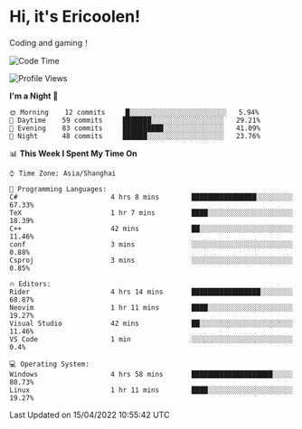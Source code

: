 # Hi, it's Ericoolen!
Coding and gaming！

<!--START_SECTION:waka-->
![Code Time](http://img.shields.io/badge/Code%20Time-206%20hrs%2058%20mins-blue)

![Profile Views](http://img.shields.io/badge/Profile%20Views-1-blue)

**I'm a Night 🦉** 

```text
🌞 Morning    12 commits     █░░░░░░░░░░░░░░░░░░░░░░░░   5.94% 
🌆 Daytime    59 commits     ███████░░░░░░░░░░░░░░░░░░   29.21% 
🌃 Evening    83 commits     ██████████░░░░░░░░░░░░░░░   41.09% 
🌙 Night      48 commits     ██████░░░░░░░░░░░░░░░░░░░   23.76%

```


📊 **This Week I Spent My Time On** 

```text
⌚︎ Time Zone: Asia/Shanghai

💬 Programming Languages: 
C#                       4 hrs 8 mins        ████████████████░░░░░░░░░   67.33% 
TeX                      1 hr 7 mins         ████░░░░░░░░░░░░░░░░░░░░░   18.39% 
C++                      42 mins             ██░░░░░░░░░░░░░░░░░░░░░░░   11.46% 
conf                     3 mins              ░░░░░░░░░░░░░░░░░░░░░░░░░   0.88% 
Csproj                   3 mins              ░░░░░░░░░░░░░░░░░░░░░░░░░   0.85%

🔥 Editors: 
Rider                    4 hrs 14 mins       █████████████████░░░░░░░░   68.87% 
Neovim                   1 hr 11 mins        ████░░░░░░░░░░░░░░░░░░░░░   19.27% 
Visual Studio            42 mins             ██░░░░░░░░░░░░░░░░░░░░░░░   11.46% 
VS Code                  1 min               ░░░░░░░░░░░░░░░░░░░░░░░░░   0.4%

💻 Operating System: 
Windows                  4 hrs 58 mins       ████████████████████░░░░░   80.73% 
Linux                    1 hr 11 mins        ████░░░░░░░░░░░░░░░░░░░░░   19.27%

```


 Last Updated on 15/04/2022 10:55:42 UTC
<!--END_SECTION:waka-->


